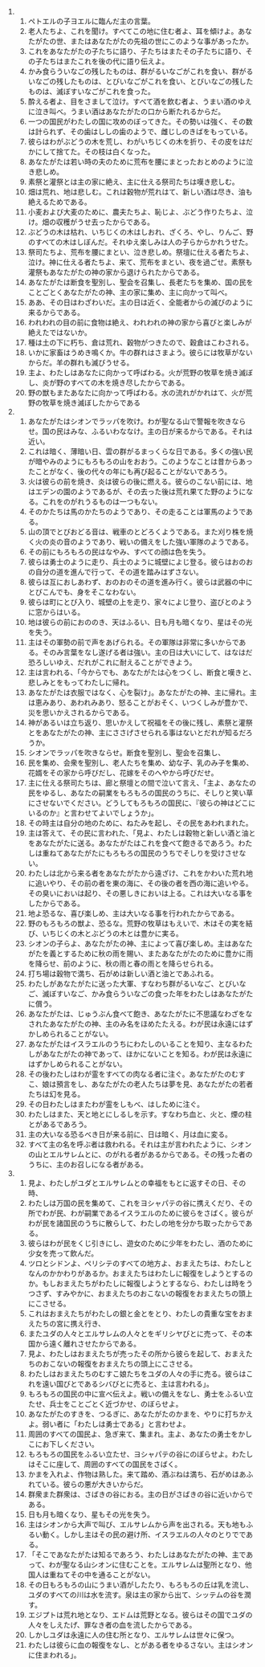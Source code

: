 <ol>
  <li>
    <ol>
      <li>ペトエルの子ヨエルに臨んだ主の言葉。</li>
      <li>老人たちよ、これを聞け。すべてこの地に住む者よ、耳を傾けよ。あなたがたの世、またはあなたがたの先祖の世にこのような事があったか。</li>
      <li>これをあなたがたの子たちに語り、子たちはまたその子たちに語り、その子たちはまたこれを後の代に語り伝えよ。</li>
      <li>かみ食らういなごの残したものは、群がるいなごがこれを食い、群がるいなごの残したものは、とびいなごがこれを食い、とびいなごの残したものは、滅ぼすいなごがこれを食った。</li>
      <li>酔える者よ、目をさまして泣け。すべて酒を飲む者よ、うまい酒のゆえに泣き叫べ。うまい酒はあなたがたの口から断たれるからだ。</li>
      <li>一つの国民がわたしの国に攻めのぼってきた。その勢いは強く、その数は計られず、その歯はししの歯のようで、雌じしのきばをもっている。</li>
      <li>彼らはわがぶどうの木を荒し、わがいちじくの木を折り、その皮をはだかにして捨てた。その枝は白くなった。</li>
      <li>あなたがたは若い時の夫のために荒布を腰にまとったおとめのように泣き悲しめ。</li>
      <li>素祭と灌祭とは主の家に絶え、主に仕える祭司たちは嘆き悲しむ。</li>
      <li>畑は荒れ、地は悲しむ。これは穀物が荒れはて、新しい酒は尽き、油も絶えるためである。</li>
      <li>小麦および大麦のために、農夫たちよ、恥じよ、ぶどう作りたちよ、泣け。畑の収穫がうせ去ったからである。</li>
      <li>ぶどうの木は枯れ、いちじくの木はしおれ、ざくろ、やし、りんご、野のすべての木はしぼんだ。それゆえ楽しみは人の子らからかれうせた。</li>
      <li>祭司たちよ、荒布を腰にまとい、泣き悲しめ。祭壇に仕える者たちよ、泣け。神に仕える者たちよ、来て、荒布をまとい、夜を過ごせ。素祭も灌祭もあなたがたの神の家から退けられたからである。</li>
      <li>あなたがたは断食を聖別し、聖会を召集し、長老たちを集め、国の民をことごとくあなたがたの神、主の家に集め、主に向かって叫べ。</li>
      <li>ああ、その日はわざわいだ。主の日は近く、全能者からの滅びのように来るからである。</li>
      <li>われわれの目の前に食物は絶え、われわれの神の家から喜びと楽しみが絶えたではないか。</li>
      <li>種は土の下に朽ち、倉は荒れ、穀物がつきたので、穀倉はこわされる。</li>
      <li>いかに家畜はうめき鳴くか。牛の群れはさまよう。彼らには牧草がないからだ。羊の群れも滅びうせる。</li>
      <li>主よ、わたしはあなたに向かって呼ばわる。火が荒野の牧草を焼き滅ぼし、炎が野のすべての木を焼き尽したからである。</li>
      <li>野の獣もまたあなたに向かって呼ばわる。水の流れがかれはて、火が荒野の牧草を焼き滅ぼしたからである</li>
    </ol>
  </li>
  <li>
    <ol>
      <li>あなたがたはシオンでラッパを吹け。わが聖なる山で警報を吹きならせ。国の民はみな、ふるいわななけ。主の日が来るからである。それは近い。</li>
      <li>これは暗く、薄暗い日、雲の群がるまっくらな日である。多くの強い民が暗やみのようにもろもろの山をおおう。このようなことは昔からあったことがなく、後の代々の年にも再び起ることがないであろう。</li>
      <li>火は彼らの前を焼き、炎は彼らの後に燃える。彼らのこない前には、地はエデンの園のようであるが、その去った後は荒れ果てた野のようになる。これをのがれうるものは一つもない。</li>
      <li>そのかたちは馬のかたちのようであり、その走ることは軍馬のようである。</li>
      <li>山の頂でとびおどる音は、戦車のとどろくようである。また刈り株を焼く火の炎の音のようであり、戦いの備えをした強い軍隊のようである。</li>
      <li>その前にもろもろの民はなやみ、すべての顔は色を失う。</li>
      <li>彼らは勇士のように走り、兵士のように城壁によじ登る。彼らはおのおの自分の道を進んで行って、その道を踏みはずさない。</li>
      <li>彼らは互におしあわず、おのおのその道を進み行く。彼らは武器の中にとびこんでも、身をそこなわない。</li>
      <li>彼らは町にとび入り、城壁の上を走り、家々によじ登り、盗びとのように窓からはいる。</li>
      <li>地は彼らの前におののき、天はふるい、日も月も暗くなり、星はその光を失う。</li>
      <li>主はその軍勢の前で声をあげられる。その軍隊は非常に多いからである。そのみ言葉をなし遂げる者は強い。主の日は大いにして、はなはだ恐ろしいゆえ、だれがこれに耐えることができよう。</li>
      <li>主は言われる、「今からでも、あなたがたは心をつくし、断食と嘆きと、悲しみとをもってわたしに帰れ。</li>
      <li>あなたがたは衣服ではなく、心を裂け」。あなたがたの神、主に帰れ。主は恵みあり、あわれみあり、怒ることがおそく、いつくしみが豊かで、災を思いかえされるからである。</li>
      <li>神があるいは立ち返り、思いかえして祝福をその後に残し、素祭と灌祭とをあなたがたの神、主にささげさせられる事はないとだれが知るだろうか。</li>
      <li>シオンでラッパを吹きならせ。断食を聖別し、聖会を召集し、</li>
      <li>民を集め、会衆を聖別し、老人たちを集め、幼な子、乳のみ子を集め、花婿をその家から呼びだし、花嫁をそのへやから呼びだせ。</li>
      <li>主に仕える祭司たちは、廊と祭壇との間で泣いて言え、「主よ、あなたの民をゆるし、あなたの嗣業をもろもろの国民のうちに、そしりと笑い草にさせないでください。どうしてもろもろの国民に、『彼らの神はどこにいるのか』と言わせてよいでしょうか」。</li>
      <li>その時主は自分の地のために、ねたみを起し、その民をあわれまれた。</li>
      <li>主は答えて、その民に言われた、「見よ、わたしは穀物と新しい酒と油とをあなたがたに送る。あなたがたはこれを食べて飽きるであろう。わたしは重ねてあなたがたにもろもろの国民のうちでそしりを受けさせない。</li>
      <li>わたしは北から来る者をあなたがたから遠ざけ、これをかわいた荒れ地に追いやり、その前の者を東の海に、その後の者を西の海に追いやる。その臭いにおいは起り、その悪しきにおいは上る。これは大いなる事をしたからである。</li>
      <li>地よ恐るな、喜び楽しめ、主は大いなる事を行われたからである。</li>
      <li>野のもろもろの獣よ、恐るな。荒野の牧草はもえいで、木はその実を結び、いちじくの木とぶどうの木とは豊かに実る。</li>
      <li>シオンの子らよ、あなたがたの神、主によって喜び楽しめ。主はあなたがたを義とするために秋の雨を賜い、またあなたがたのために豊かに雨を降らせ、前のように、秋の雨と春の雨とを降らせられる。</li>
      <li>打ち場は穀物で満ち、石がめは新しい酒と油とであふれる。</li>
      <li>わたしがあなたがたに送った大軍、すなわち群がるいなご、とびいなご、滅ぼすいなご、かみ食らういなごの食った年をわたしはあなたがたに償う。</li>
      <li>あなたがたは、じゅうぶん食べて飽き、あなたがたに不思議なわざをなされたあなたがたの神、主のみ名をほめたたえる。わが民は永遠にはずかしめられることがない。</li>
      <li>あなたがたはイスラエルのうちにわたしのいることを知り、主なるわたしがあなたがたの神であって、ほかにないことを知る。わが民は永遠にはずかしめられることがない。</li>
      <li>その後わたしはわが霊をすべての肉なる者に注ぐ。あなたがたのむすこ、娘は預言をし、あなたがたの老人たちは夢を見、あなたがたの若者たちは幻を見る。</li>
      <li>その日わたしはまたわが霊をしもべ、はしために注ぐ。</li>
      <li>わたしはまた、天と地とにしるしを示す。すなわち血と、火と、煙の柱とがあるであろう。</li>
      <li>主の大いなる恐るべき日が来る前に、日は暗く、月は血に変る。</li>
      <li>すべて主の名を呼ぶ者は救われる。それは主が言われたように、シオンの山とエルサレムとに、のがれる者があるからである。その残った者のうちに、主のお召しになる者がある。</li>
    </ol>
  </li>
  <li>
    <ol>
      <li>見よ、わたしがユダとエルサレムとの幸福をもとに返すその日、その時、</li>
      <li>わたしは万国の民を集めて、これをヨシャパテの谷に携えくだり、その所でわが民、わが嗣業であるイスラエルのために彼らをさばく。彼らがわが民を諸国民のうちに散らして、わたしの地を分かち取ったからである。</li>
      <li>彼らはわが民をくじ引きにし、遊女のために少年をわたし、酒のために少女を売って飲んだ。</li>
      <li>ツロとシドンよ、ペリシテのすべての地方よ、おまえたちは、わたしとなんのかかわりがあるか。おまえたちはわたしに報復をしようとするのか。もしおまえたちがわたしに報復しようとするなら、わたしは時をうつさず、すみやかに、おまえたちのおこないの報復をおまえたちの頭上にこさせる。</li>
      <li>これはおまえたちがわたしの銀と金とをとり、わたしの貴重な宝をおまえたちの宮に携え行き、</li>
      <li>またユダの人々とエルサレムの人々とをギリシヤびとに売って、その本国から遠く離れさせたからである。</li>
      <li>見よ、わたしはおまえたちが売ったその所から彼らを起して、おまえたちのおこないの報復をおまえたちの頭上にこさせる。</li>
      <li>わたしはおまえたちのむすこ娘たちをユダの人々の手に売る。彼らはこれを遠い国びとであるシバびとに売ると、主は言われる」。</li>
      <li>もろもろの国民の中に宣べ伝えよ。戦いの備えをなし、勇士をふるい立たせ、兵士をことごとく近づかせ、のぼらせよ。</li>
      <li>あなたがたのすきを、つるぎに、あなたがたのかまを、やりに打ちかえよ。弱い者に「わたしは勇士である」と言わせよ。</li>
      <li>周囲のすべての国民よ、急ぎ来て、集まれ。主よ、あなたの勇士をかしこにお下しください。</li>
      <li>もろもろの国民をふるい立たせ、ヨシャパテの谷にのぼらせよ。わたしはそこに座して、周囲のすべての国民をさばく。</li>
      <li>かまを入れよ、作物は熟した。来て踏め、酒ぶねは満ち、石がめはあふれている。彼らの悪が大きいからだ。</li>
      <li>群衆また群衆は、さばきの谷におる。主の日がさばきの谷に近いからである。</li>
      <li>日も月も暗くなり、星もその光を失う。</li>
      <li>主はシオンから大声で叫び、エルサレムから声を出される。天も地もふるい動く。しかし主はその民の避け所、イスラエルの人々のとりでである。</li>
      <li>「そこであなたがたは知るであろう、わたしはあなたがたの神、主であって、わが聖なる山シオンに住むことを。エルサレムは聖所となり、他国人は重ねてその中を通ることがない。</li>
      <li>その日もろもろの山にうまい酒がしたたり、もろもろの丘は乳を流し、ユダのすべての川は水を流す。泉は主の家から出て、シッテムの谷を潤す。</li>
      <li>エジプトは荒れ地となり、エドムは荒野となる。彼らはその国でユダの人々をしえたげ、罪なき者の血を流したからである。</li>
      <li>しかしユダは永遠に人の住む所となり、エルサレムは世々に保つ。</li>
      <li>わたしは彼らに血の報復をなし、とがある者をゆるさない。主はシオンに住まわれる」。</li>
    </ol>
  </li>
</ol>